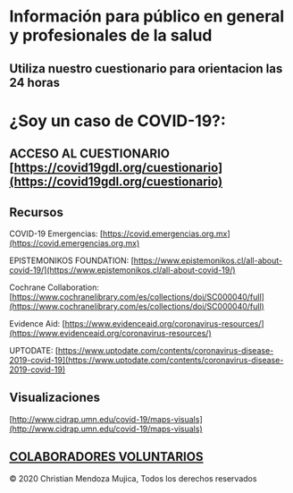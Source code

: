 # Información para público en general y profesionales de la salud



## Utiliza nuestro cuestionario para orientacion las 24 horas



# ¿Soy un caso de COVID-19?: 


## ACCESO AL CUESTIONARIO [https://covid19gdl.org/cuestionario](https://covid19gdl.org/cuestionario)




## Recursos

COVID-19 Emergencias: [https://covid.emergencias.org.mx](https://covid.emergencias.org.mx)

EPISTEMONIKOS FOUNDATION: [https://www.epistemonikos.cl/all-about-covid-19/](https://www.epistemonikos.cl/all-about-covid-19/)

Cochrane Collaboration: [https://www.cochranelibrary.com/es/collections/doi/SC000040/full](https://www.cochranelibrary.com/es/collections/doi/SC000040/full)

Evidence Aid: [https://www.evidenceaid.org/coronavirus-resources/](https://www.evidenceaid.org/coronavirus-resources/)

UPTODATE: [https://www.uptodate.com/contents/coronavirus-disease-2019-covid-19](https://www.uptodate.com/contents/coronavirus-disease-2019-covid-19)


## Visualizaciones

[http://www.cidrap.umn.edu/covid-19/maps-visuals](http://www.cidrap.umn.edu/covid-19/maps-visuals)


## [COLABORADORES VOLUNTARIOS](https://covid19gdl.github.io/colaboradores)


©️ 2020 Christian Mendoza Mujica,  Todos los derechos reservados
